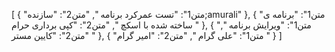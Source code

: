 [
  {
    "متن1": "تست عمرکرد برنامه ",
    "متن2": "سازنده;amurali"
  },
  {
    "متن1": "برنامه ی ساخته شده با اسکچ ",
    "متن2": "کپی برداری حرام "
  },
  {
    "متن1": "ویرایش برنامه ",
    "متن2": "کایین مستر "
  },
  {
    "متن1": "علی گرام ",
    "متن2": "امیر گرام "
  }
]
